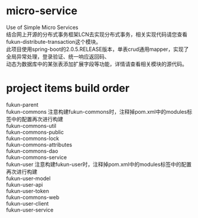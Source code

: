 # micro-service
Use of Simple Micro Services  
结合网上开源的分布式事务框架LCN去实现分布式事务，相关实现代码请您查看fukun-distribute-transaction这个模块。  
此项目使用spring-boot的2.0.5.RELEASE版本，单表crud通用mapper，实现了全局异常处理，登录验证、统一响应返回码、  
动态为数据库中的某张表添加扩展字段等功能，详情请查看相关模块的源代码。

# project items build order
fukun-parent <br/>
fukun-commons 注意构建fukun-commons时，注释掉pom.xml中的modules标签中的配置再次进行构建<br/>
fukun-commons-util<br/>
fukun-commons-public<br/>
fukun-commons-lock<br/>
fukun-commons-attributes<br/>
fukun-commons-dao<br/>
fukun-commons-service<br/>
fukun-user 注意构建fukun-user时，注释掉pom.xml中的modules标签中的配置再次进行构建<br/>
fukun-user-model<br/>
fukun-user-api<br/>
fukun-user-token<br/>
fukun-commons-web<br/>
fukun-user-client<br/>
fukun-user-service<br/>

